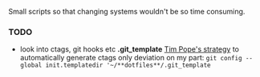 Small scripts so that changing systems wouldn't be so time consuming.

### TODO

  * look into ctags, git hooks etc
  **.git_template**   [Tim Pope's strategy](http://tbaggery.com/2011/08/08/effortless-ctags-with-git.html) to automatically generate ctags
                    only deviation on my part: `git config --global init.templatedir '~/**dotfiles**/.git_template`

